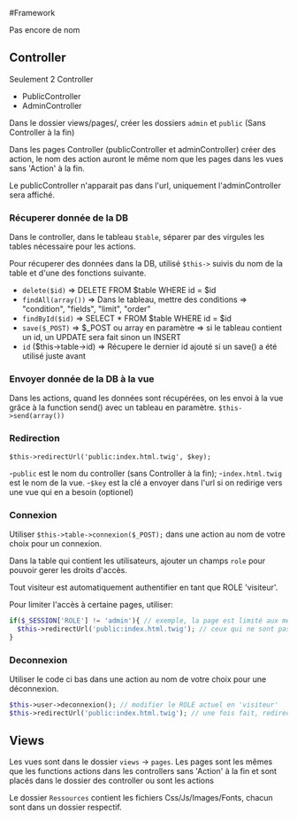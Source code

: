 #Framework

Pas encore de nom


## Controller

Seulement 2 Controller

* PublicController
* AdminController

Dans le dossier views/pages/, créer les dossiers `admin` et `public` (Sans Controller à la fin) 

Dans les pages Controller (publicController et adminController) créer des action, le nom des action auront le même nom que les pages dans les vues sans 'Action' à la fin.

Le publicController n'apparait pas dans l'url, uniquement l'adminController sera affiché.

### Récuperer donnée de la DB

Dans le controller, dans le tableau `$table`, séparer par des virgules les tables nécessaire pour les actions.

Pour récuperer des données dans la DB, utilisé `$this->` suivis du nom de la table et d'une des fonctions suivante.

* `delete($id)` => DELETE FROM $table WHERE id = $id
* `findAll(array())` => Dans le tableau, mettre des conditions => "condition", "fields", "limit", "order"
* `findById($id)` => SELECT * FROM $table WHERE id = $id
* `save($_POST)` => $_POST ou array en paramètre => si le tableau contient un id, un UPDATE sera fait sinon un INSERT
* `id` ($this->table->id) => Récupere le dernier id ajouté si un save() a été utilisé juste avant

### Envoyer donnée de la DB à la vue

Dans les actions, quand les données sont récupérées, on les envoi à la vue grâce à la function send() avec un tableau en paramètre.
`$this->send(array())`

### Redirection

`$this->redirectUrl('public:index.html.twig', $key);` 

-`public` est le nom du controller (sans Controller à la fin);
-`index.html.twig` est le nom de la vue.
-`$key` est la clé a envoyer dans l'url si on redirige vers une vue qui en a besoin (optionel)

### Connexion

Utiliser `$this->table->connexion($_POST);` dans une action au nom de votre choix pour un connexion.

Dans la table qui contient les utilisateurs, ajouter un champs `role` pour pouvoir gerer les droits d'accès.

Tout visiteur est automatiquement authentifier en tant que ROLE 'visiteur'.

Pour limiter l'accès à certaine pages, utiliser: 	

```php
if($_SESSION['ROLE'] != 'admin'){ // exemple, la page est limité aux membres qui ont comme ROLE admin
  $this->redirectUrl('public:index.html.twig'); // ceux qui ne sont pas admin, ils seront rediriger sur l'index
}
```

### Deconnexion

Utiliser le code ci bas dans une action au nom de votre choix pour une déconnexion.
```php
$this->user->deconnexion(); // modifier le ROLE actuel en 'visiteur'
$this->redirectUrl('public:index.html.twig'); // une fois fait, redirection sur l'index
```

## Views

Les vues sont dans le dossier `views` -> `pages`.
Les pages sont les mêmes que les functions actions dans les controllers sans 'Action' à la fin et sont placés dans le dossier des controller ou sont les actions

Le dossier `Ressources` contient les fichiers Css/Js/Images/Fonts, chacun sont dans un dossier respectif.
